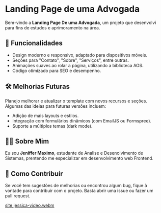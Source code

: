 
# Landing Page de uma Advogada

Bem-vindo a **Landing Page De uma Advogada**, um projeto que desenvolvi para fins de estudos e  aprimoramento na área. 

## 🚀 Funcionalidades

- Design moderno e responsivo, adaptado para dispositivos móveis.
- Seções para "Contato", "Sobre", "Serviços", entre outras.
- Animações suaves ao rolar a página, utilizando a biblioteca AOS.
- Código otimizado para SEO e desempenho.

## 🛠 Melhorias Futuras

Planejo melhorar e atualizar o template com novos recursos e seções. Algumas das ideias para futuras versões incluem:
- Adição de mais layouts e estilos.
- Integração com formulários dinâmicos (com EmailJS ou Formspree).
- Suporte a múltiplos temas (dark mode).

## 👨‍🏫 Sobre Mim

Eu sou **Jeniffer Maximo**, estudante de Analise e Desenolvimento de Sistemas, prentendo me especializar em desenvolvimento web Frontend.


## 🎁 Como Contribuir

Se você tem sugestões de melhorias ou encontrou algum bug, fique à vontade para contribuir com o projeto. Basta abrir uma issue ou fazer um pull request.

[site jessica-video.webm](https://github.com/user-attachments/assets/671d74f1-05d1-43e5-a194-2234cbb31c3d)

